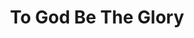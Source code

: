 ---
title: "To God Be The Glory"
url: /accra/to-god-be-the-glory-mallam-kamka-street/
shop: kiosk
---